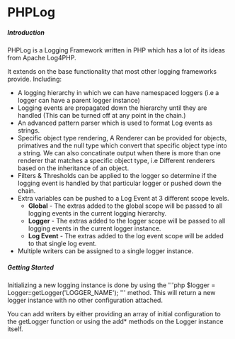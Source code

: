 # PHPLog #

##### Introduction #####

PHPLog is a Logging Framework written in PHP which has a lot of its ideas from Apache Log4PHP.

It extends on the base functionality that most other logging frameworks provide. Including:

* A logging hierarchy in which we can have namespaced loggers (i.e a logger can have a parent logger instance)
* Logging events are propagated down the hierarchy until they are handled (This can be turned off at any point in the chain.)
* An advanced pattern parser which is used to format Log events as strings.
* Specific object type rendering, A Renderer can be provided for objects, primatives and the null type which convert that specific object type into a string. We can also concatinate output when there is more than one renderer that matches a specific object type, i.e Different renderers based on the inheritance of an object.
* Filters & Thresholds can be applied to the logger so determine if the logging event is handled by that particular logger or pushed down the chain.
* Extra variables can be pushed to a Log Event at 3 different scope levels.
	* **Global** - The extras added to the global scope will be passed to all logging events in the current logging hierarchy.
	* **Logger** - The extras added to the logger scope will be passed to all logging events in the current logger instance.
	* **Log Event** - The extras added to the log event scope will be added to that single log event. 
* Multiple writers can be assigned to a single logger instance.

##### Getting Started #####

Initializing a new logging instance is done by using the 
'''php
$logger = Logger::getLogger('LOGGER_NAME');
'''
method. This will return a new logger instance with no other configuration attached.

You can add writers by either providing an array of initial configuration to the getLogger function or using the add* methods on the Logger instance itself.